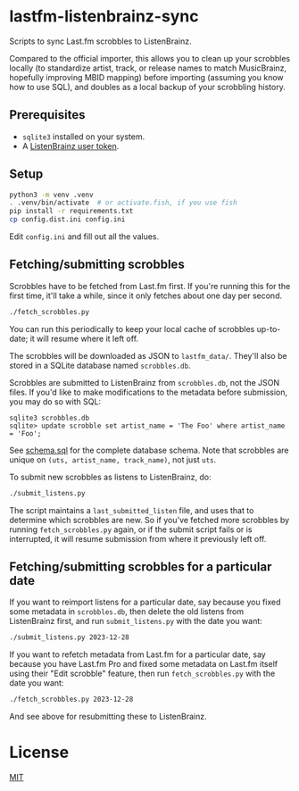 # lastfm-listenbrainz-sync

Scripts to sync Last.fm scrobbles to ListenBrainz.

Compared to the official importer, this allows you to clean up your scrobbles locally (to standardize artist, track, or release names to match MusicBrainz, hopefully improving MBID mapping) before importing (assuming you know how to use SQL), and doubles as a local backup of your scrobbling history.

## Prerequisites

 * `sqlite3` installed on your system.
 * A [ListenBrainz user token](https://listenbrainz.org/profile/).

## Setup

```sh
python3 -m venv .venv
. .venv/bin/activate  # or activate.fish, if you use fish
pip install -r requirements.txt
cp config.dist.ini config.ini
```

Edit `config.ini` and fill out all the values.

## Fetching/submitting scrobbles

Scrobbles have to be fetched from Last.fm first. If you're running this for the first time, it'll take a while, since it only fetches about one day per second.

```sh
./fetch_scrobbles.py
```

You can run this periodically to keep your local cache of scrobbles up-to-date; it will resume where it left off.

The scrobbles will be downloaded as JSON to `lastfm_data/`. They'll also be stored in a SQLite database named `scrobbles.db`.

Scrobbles are submitted to ListenBrainz from `scrobbles.db`, not the JSON files. If you'd like to make modifications to the metadata before submission, you may do so with SQL:

```
sqlite3 scrobbles.db
sqlite> update scrobble set artist_name = 'The Foo' where artist_name = 'Foo';
```

See [schema.sql](schema.sql) for the complete database schema. Note that scrobbles are unique on `(uts, artist_name, track_name)`, not just `uts`.

To submit new scrobbles as listens to ListenBrainz, do:

```sh
./submit_listens.py
```

The script maintains a `last_submitted_listen` file, and uses that to determine which scrobbles are new. So if you've fetched more scrobbles by running `fetch_scrobbles.py` again, or if the submit script fails or is interrupted, it will resume submission from where it previously left off.

## Fetching/submitting scrobbles for a particular date

If you want to reimport listens for a particular date, say because you fixed some metadata in `scrobbles.db`, then delete the old listens from ListenBrainz first, and run `submit_listens.py` with the date you want:

```sh
./submit_listens.py 2023-12-28
```

If you want to refetch metadata from Last.fm for a particular date, say because you have Last.fm Pro and fixed some metadata on Last.fm itself using their "Edit scrobble" feature, then run `fetch_scrobbles.py` with the date you want:

```sh
./fetch_scrobbles.py 2023-12-28
```

And see above for resubmitting these to ListenBrainz.

# License

[MIT](LICENSE)
